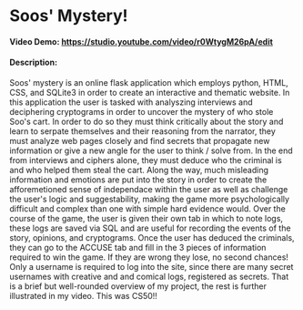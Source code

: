 # Soos' Mystery!
#### Video Demo:  <https://studio.youtube.com/video/r0WtygM26pA/edit>
#### Description:
Soos' mystery is an online flask application which employs python, HTML, CSS, and SQLite3 in order to create an interactive and thematic website.
In this application the user is tasked with analyszing interviews and deciphering cryptograms in order to uncover the mystery of who stole Soo's cart.
In order to do so they must think critically about the story and learn to serpate themselves and their reasoning from the narrator, they must analyze web pages
closely and find secrets that propagate new information or give a new angle for the user to think / solve from. In the end from interviews and ciphers alone, they must deduce who the
criminal is and who helped them steal the cart. Along the way, much misleading information and emotions are put into the story in order to create the afforemetioned sense of
independace within the user as well as challenge the user's logic and suggestability, making the game more psychologically difficult and complex than one with simple hard evidence would.
Over the course of the game, the user is given their own tab in which to note logs, these logs are saved via SQL and are useful for recording the events of the story, opinions, and cryptograms.
Once the user has deduced the criminals, they can go to the ACCUSE tab and fill in the 3 pieces of information required to win the game. If they are wrong they lose, no second chances!
Only a username is required to log into the site, since there are many secret usernames with creative and and comical logs, registered as secrets. That is a brief but well-rounded overview of my project, the rest is further illustrated in my video.
This was CS50!!